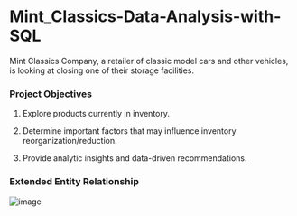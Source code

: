 # Mint_Classics-Data-Analysis-with-SQL
Mint Classics Company, a retailer of classic model cars and other vehicles, is looking at closing one of their storage facilities. 

### Project Objectives

1. Explore products currently in inventory.

2. Determine important factors that may influence inventory reorganization/reduction.

3. Provide analytic insights and data-driven recommendations.

### Extended Entity Relationship
![image](https://github.com/Vajraayudham/-Mint_Classics-Data-Analysis-with-SQL/assets/86905678/5141aaed-745d-44a1-ac8b-e41cf4dd727d)
